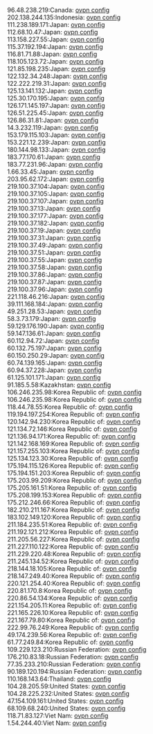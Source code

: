 96.48.238.219:Canada: [ovpn config](vpn/96_48_238_219.ovpn)  
202.138.244.135:Indonesia: [ovpn config](vpn/202_138_244_135.ovpn)  
111.238.189.171:Japan: [ovpn config](vpn/111_238_189_171.ovpn)  
112.68.10.47:Japan: [ovpn config](vpn/112_68_10_47.ovpn)  
113.158.227.55:Japan: [ovpn config](vpn/113_158_227_55.ovpn)  
115.37.192.194:Japan: [ovpn config](vpn/115_37_192_194.ovpn)  
116.81.71.88:Japan: [ovpn config](vpn/116_81_71_88.ovpn)  
118.105.123.72:Japan: [ovpn config](vpn/118_105_123_72.ovpn)  
121.85.198.235:Japan: [ovpn config](vpn/121_85_198_235.ovpn)  
122.132.34.248:Japan: [ovpn config](vpn/122_132_34_248.ovpn)  
122.222.219.31:Japan: [ovpn config](vpn/122_222_219_31.ovpn)  
125.13.141.132:Japan: [ovpn config](vpn/125_13_141_132.ovpn)  
125.30.170.195:Japan: [ovpn config](vpn/125_30_170_195.ovpn)  
126.171.145.197:Japan: [ovpn config](vpn/126_171_145_197.ovpn)  
126.51.225.45:Japan: [ovpn config](vpn/126_51_225_45.ovpn)  
126.86.31.81:Japan: [ovpn config](vpn/126_86_31_81.ovpn)  
14.3.232.119:Japan: [ovpn config](vpn/14_3_232_119.ovpn)  
153.179.115.103:Japan: [ovpn config](vpn/153_179_115_103.ovpn)  
153.221.12.239:Japan: [ovpn config](vpn/153_221_12_239.ovpn)  
180.144.98.133:Japan: [ovpn config](vpn/180_144_98_133.ovpn)  
183.77.170.61:Japan: [ovpn config](vpn/183_77_170_61.ovpn)  
183.77.231.96:Japan: [ovpn config](vpn/183_77_231_96.ovpn)  
1.66.33.45:Japan: [ovpn config](vpn/1_66_33_45.ovpn)  
203.95.62.172:Japan: [ovpn config](vpn/203_95_62_172.ovpn)  
219.100.37.104:Japan: [ovpn config](vpn/219_100_37_104.ovpn)  
219.100.37.105:Japan: [ovpn config](vpn/219_100_37_105.ovpn)  
219.100.37.107:Japan: [ovpn config](vpn/219_100_37_107.ovpn)  
219.100.37.13:Japan: [ovpn config](vpn/219_100_37_13.ovpn)  
219.100.37.177:Japan: [ovpn config](vpn/219_100_37_177.ovpn)  
219.100.37.182:Japan: [ovpn config](vpn/219_100_37_182.ovpn)  
219.100.37.19:Japan: [ovpn config](vpn/219_100_37_19.ovpn)  
219.100.37.31:Japan: [ovpn config](vpn/219_100_37_31.ovpn)  
219.100.37.49:Japan: [ovpn config](vpn/219_100_37_49.ovpn)  
219.100.37.51:Japan: [ovpn config](vpn/219_100_37_51.ovpn)  
219.100.37.55:Japan: [ovpn config](vpn/219_100_37_55.ovpn)  
219.100.37.58:Japan: [ovpn config](vpn/219_100_37_58.ovpn)  
219.100.37.86:Japan: [ovpn config](vpn/219_100_37_86.ovpn)  
219.100.37.87:Japan: [ovpn config](vpn/219_100_37_87.ovpn)  
219.100.37.96:Japan: [ovpn config](vpn/219_100_37_96.ovpn)  
221.118.46.216:Japan: [ovpn config](vpn/221_118_46_216.ovpn)  
39.111.168.184:Japan: [ovpn config](vpn/39_111_168_184.ovpn)  
49.251.28.53:Japan: [ovpn config](vpn/49_251_28_53.ovpn)  
58.3.73.179:Japan: [ovpn config](vpn/58_3_73_179.ovpn)  
59.129.176.190:Japan: [ovpn config](vpn/59_129_176_190.ovpn)  
59.147.136.61:Japan: [ovpn config](vpn/59_147_136_61.ovpn)  
60.112.94.72:Japan: [ovpn config](vpn/60_112_94_72.ovpn)  
60.132.75.197:Japan: [ovpn config](vpn/60_132_75_197.ovpn)  
60.150.250.29:Japan: [ovpn config](vpn/60_150_250_29.ovpn)  
60.74.139.165:Japan: [ovpn config](vpn/60_74_139_165.ovpn)  
60.94.37.228:Japan: [ovpn config](vpn/60_94_37_228.ovpn)  
61.125.101.171:Japan: [ovpn config](vpn/61_125_101_171.ovpn)  
91.185.5.58:Kazakhstan: [ovpn config](vpn/91_185_5_58.ovpn)  
106.246.235.98:Korea Republic of: [ovpn config](vpn/106_246_235_98.ovpn)  
106.246.235.98:Korea Republic of: [ovpn config](vpn/106_246_235_98.ovpn)  
118.44.78.55:Korea Republic of: [ovpn config](vpn/118_44_78_55.ovpn)  
119.194.197.254:Korea Republic of: [ovpn config](vpn/119_194_197_254.ovpn)  
120.142.94.230:Korea Republic of: [ovpn config](vpn/120_142_94_230.ovpn)  
121.134.72.146:Korea Republic of: [ovpn config](vpn/121_134_72_146.ovpn)  
121.136.94.171:Korea Republic of: [ovpn config](vpn/121_136_94_171.ovpn)  
121.142.168.169:Korea Republic of: [ovpn config](vpn/121_142_168_169.ovpn)  
121.157.255.103:Korea Republic of: [ovpn config](vpn/121_157_255_103.ovpn)  
125.134.123.30:Korea Republic of: [ovpn config](vpn/125_134_123_30.ovpn)  
175.194.115.126:Korea Republic of: [ovpn config](vpn/175_194_115_126.ovpn)  
175.194.151.203:Korea Republic of: [ovpn config](vpn/175_194_151_203.ovpn)  
175.203.99.209:Korea Republic of: [ovpn config](vpn/175_203_99_209.ovpn)  
175.205.161.51:Korea Republic of: [ovpn config](vpn/175_205_161_51.ovpn)  
175.208.199.153:Korea Republic of: [ovpn config](vpn/175_208_199_153.ovpn)  
175.212.246.66:Korea Republic of: [ovpn config](vpn/175_212_246_66.ovpn)  
182.210.211.167:Korea Republic of: [ovpn config](vpn/182_210_211_167.ovpn)  
183.102.149.120:Korea Republic of: [ovpn config](vpn/183_102_149_120.ovpn)  
211.184.235.51:Korea Republic of: [ovpn config](vpn/211_184_235_51.ovpn)  
211.192.121.212:Korea Republic of: [ovpn config](vpn/211_192_121_212.ovpn)  
211.205.56.227:Korea Republic of: [ovpn config](vpn/211_205_56_227.ovpn)  
211.227.110.122:Korea Republic of: [ovpn config](vpn/211_227_110_122.ovpn)  
211.229.220.48:Korea Republic of: [ovpn config](vpn/211_229_220_48.ovpn)  
211.245.134.52:Korea Republic of: [ovpn config](vpn/211_245_134_52.ovpn)  
218.144.18.105:Korea Republic of: [ovpn config](vpn/218_144_18_105.ovpn)  
218.147.249.40:Korea Republic of: [ovpn config](vpn/218_147_249_40.ovpn)  
220.121.254.40:Korea Republic of: [ovpn config](vpn/220_121_254_40.ovpn)  
220.81.170.8:Korea Republic of: [ovpn config](vpn/220_81_170_8.ovpn)  
220.86.54.134:Korea Republic of: [ovpn config](vpn/220_86_54_134.ovpn)  
221.154.205.11:Korea Republic of: [ovpn config](vpn/221_154_205_11.ovpn)  
221.165.226.10:Korea Republic of: [ovpn config](vpn/221_165_226_10.ovpn)  
221.167.79.80:Korea Republic of: [ovpn config](vpn/221_167_79_80.ovpn)  
222.99.76.249:Korea Republic of: [ovpn config](vpn/222_99_76_249.ovpn)  
49.174.239.56:Korea Republic of: [ovpn config](vpn/49_174_239_56.ovpn)  
61.77.249.84:Korea Republic of: [ovpn config](vpn/61_77_249_84.ovpn)  
109.229.123.210:Russian Federation: [ovpn config](vpn/109_229_123_210.ovpn)  
176.210.83.18:Russian Federation: [ovpn config](vpn/176_210_83_18.ovpn)  
77.35.233.210:Russian Federation: [ovpn config](vpn/77_35_233_210.ovpn)  
90.189.120.194:Russian Federation: [ovpn config](vpn/90_189_120_194.ovpn)  
110.168.143.64:Thailand: [ovpn config](vpn/110_168_143_64.ovpn)  
104.28.205.59:United States: [ovpn config](vpn/104_28_205_59.ovpn)  
104.28.225.232:United States: [ovpn config](vpn/104_28_225_232.ovpn)  
47.154.109.161:United States: [ovpn config](vpn/47_154_109_161.ovpn)  
68.109.68.240:United States: [ovpn config](vpn/68_109_68_240.ovpn)  
118.71.83.127:Viet Nam: [ovpn config](vpn/118_71_83_127.ovpn)  
1.54.244.40:Viet Nam: [ovpn config](vpn/1_54_244_40.ovpn)  
